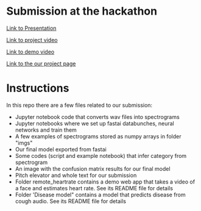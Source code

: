 # Submission at the hackathon
[Link to Presentation](https://drive.google.com/open?id=1RYGtW_yZeGGt8bXh9NT-dRQFCdTxCZso)

[Link to project video](https://drive.google.com/open?id=11SJWYa3hnUEj_QWsTm3xk_HHfKSFZSfd)

[Link to demo video](https://drive.google.com/open?id=1pyFWF4s57Ge5Ox9OlApqSziuyA2eNb-1)

[Link to the our project page](https://devpost.com/software/faco-fight-against-corona-jfcza9)

# Instructions
In this repo there are a few files related to our submission:
* Jupyter notebook code that converts wav files into spectrograms
* Jupyter notebooks where we set up fastai databunches, neural networks and train them
* A few examples of spectrograms stored as numpy arrays in folder "imgs"
* Our final model exported from fastai
* Some codes (script and example notebook) that infer category from spectrogram
* An image with the confusion matrix results for our final model
* Pitch elevator and whole text for our submission
* Folder remote_heartrate contains a demo web app that takes a video of a face and estimates heart rate. See its README file for details
* Folder 'Disease model" contains a model that predicts disease from cough audio. See its README file for details
